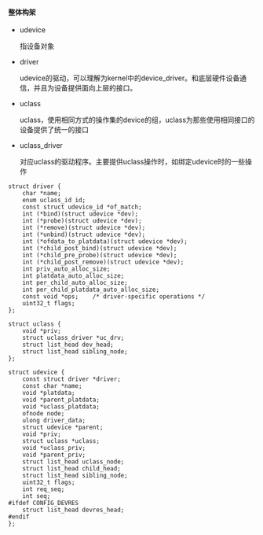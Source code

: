 #### 整体构架

* udevice

  指设备对象

* driver

  udevice的驱动，可以理解为kernel中的device_driver。和底层硬件设备通信，并且为设备提供面向上层的接口。

* uclass

  uclass，使用相同方式的操作集的device的组，uclass为那些使用相同接口的设备提供了统一的接口

* uclass_driver

  对应uclass的驱动程序。主要提供uclass操作时，如绑定udevice时的一些操作

```
struct driver {
	char *name;
	enum uclass_id id;
	const struct udevice_id *of_match;
	int (*bind)(struct udevice *dev);
	int (*probe)(struct udevice *dev);
	int (*remove)(struct udevice *dev);
	int (*unbind)(struct udevice *dev);
	int (*ofdata_to_platdata)(struct udevice *dev);
	int (*child_post_bind)(struct udevice *dev);
	int (*child_pre_probe)(struct udevice *dev);
	int (*child_post_remove)(struct udevice *dev);
	int priv_auto_alloc_size;
	int platdata_auto_alloc_size;
	int per_child_auto_alloc_size;
	int per_child_platdata_auto_alloc_size;
	const void *ops;	/* driver-specific operations */
	uint32_t flags;
};
```



```
struct uclass {
	void *priv;
	struct uclass_driver *uc_drv;
	struct list_head dev_head;
	struct list_head sibling_node;
};
```

```
struct udevice {
	const struct driver *driver;
	const char *name;
	void *platdata;
	void *parent_platdata;
	void *uclass_platdata;
	ofnode node;
	ulong driver_data;
	struct udevice *parent;
	void *priv;
	struct uclass *uclass;
	void *uclass_priv;
	void *parent_priv;
	struct list_head uclass_node;
	struct list_head child_head;
	struct list_head sibling_node;
	uint32_t flags;
	int req_seq;
	int seq;
#ifdef CONFIG_DEVRES
	struct list_head devres_head;
#endif
};
```

